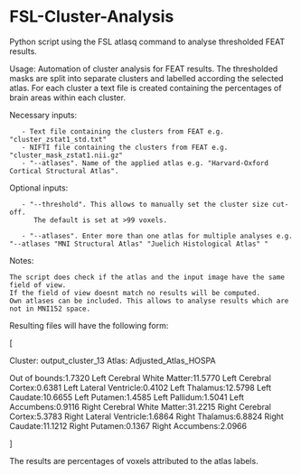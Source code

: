 # FSL-Cluster-Analysis

Python script using the FSL atlasq command to analyse thresholded FEAT results. 

Usage: Automation of cluster analysis for FEAT results. The thresholded masks are split into separate clusters and labelled according the selected atlas. For each cluster a text file is created containing the percentages of brain areas within each cluster. 

Necessary inputs: 

       - Text file containing the clusters from FEAT e.g. "cluster_zstat1_std.txt"
       - NIFTI file containing the clusters from FEAT e.g. "cluster_mask_zstat1.nii.gz"
       - "--atlases". Name of the applied atlas e.g. "Harvard-Oxford Cortical Structural Atlas".

Optional inputs:

       - "--threshold". This allows to manually set the cluster size cut-off. 
          The default is set at >99 voxels. 
          
       - "--atlases". Enter more than one atlas for multiple analyses e.g. "--atlases "MNI Structural Atlas" "Juelich Histological Atlas" "

Notes:

    The script does check if the atlas and the input image have the same field of view. 
    If the field of view doesnt match no results will be computed. 
    Own atlases can be included. This allows to analyse results which are not in MNI152 space. 



Resulting files will have the following form:

[

Cluster: output_cluster_13
Atlas: Adjusted_Atlas_HOSPA

Out of bounds:1.7320
Left Cerebral White Matter:11.5770
Left Cerebral Cortex:0.6381
Left Lateral Ventricle:0.4102
Left Thalamus:12.5798
Left Caudate:10.6655
Left Putamen:1.4585
Left Pallidum:1.5041
Left Accumbens:0.9116
Right Cerebral White Matter:31.2215
Right Cerebral Cortex:5.3783
Right Lateral Ventricle:1.6864
Right Thalamus:6.8824
Right Caudate:11.1212
Right Putamen:0.1367
Right Accumbens:2.0966

]

The results are percentages of voxels attributed to the atlas labels. 

